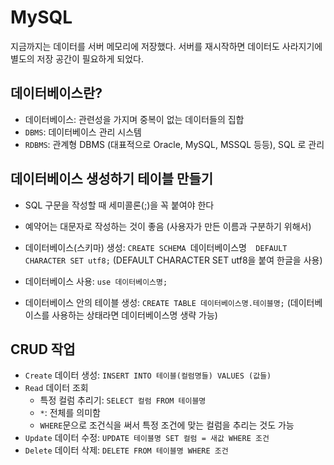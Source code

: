 # MySQL

지금까지는 데이터를 서버 메모리에 저장했다. 서버를 재시작하면 데이터도 사라지기에 별도의 저장 공간이 필요하게 되었다.
## 데이터베이스란?
- 데이터베이스: 관련성을 가지며 중복이 없는 데이터들의 집합
- `DBMS`: 데이터베이스 관리 시스템
- `RDBMS`: 관계형 DBMS (대표적으로 Oracle, MySQL, MSSQL 등등), SQL 로 관리

## 데이터베이스 생성하기 테이블 만들기
- SQL 구문을 작성할 때 세미콜론(;)을 꼭 붙여야 한다
- 예약어는 대문자로 작성하는 것이 좋음 (사용자가 만든 이름과 구분하기 위해서)


- 데이터베이스(스키마) 생성: `CREATE SCHEMA `데이터베이스명`  DEFAULT CHARACTER SET utf8;` (DEFAULT CHARACTER SET utf8을 붙여 한글을 사용)
- 데이터베이스 사용: `use 데이터베이스명;`
- 데이터베이스 안의 테이블 생성: `CREATE TABLE 데이터베이스명.테이블명;` (데이터베이스를 사용하는 상태라면 데이터베이스명 생략 가능)

## CRUD 작업
- `Create` 데이터 생성: `INSERT INTO 테이블(컬럼명들) VALUES (값들)`
- `Read` 데이터 조회
    - 특정 컬럼 추리기: `SELECT 컬럼 FROM 테이블명`
    - `*`: 전체를 의미함
    - `WHERE`문으로 조건식을 써서 특정 조건에 맞는 컬럼을 추리는 것도 가능
- `Update` 데이터 수정: `UPDATE 테이블명 SET 컬럼 = 새값 WHERE 조건`
- `Delete` 데이터 삭제: `DELETE FROM 테이블명 WHERE 조건`

